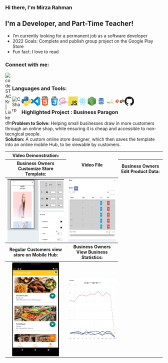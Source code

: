 ### Hi there, I'm Mirza Rahman

## I'm a Developer, and Part-Time Teacher!

- I’m currently looking for a permanent job as a software developer
- 2022 Goals: Complete and publish group project on the Google Play Store
- Fun fact: I love to read 

### Connect with me:

[<img align="left" alt="codeSTACKr | LinkedIn" width="22px" src="https://cdn.jsdelivr.net/npm/simple-icons@v3/icons/linkedin.svg" />][linkedin]

<br />

### Languages and Tools:

<img align="left" alt="CSharp" width="30px" src="https://camo.githubusercontent.com/52045ed9d775b4ac9286e51c28b878edca6bb1750815b423c8d06c7976040ab7/68747470733a2f2f6d617274696e63686176657a2e6769746875622e696f2f4173736574732f4c6f676f732f6373686172702e737667" >
<img align="left" alt="Python" width="30px" src="https://github.com/rahmamir/rahmamir/blob/master/python_icon.png" />
<img align="left" alt="Visual Studio Code" width="30px" src="https://raw.githubusercontent.com/github/explore/80688e429a7d4ef2fca1e82350fe8e3517d3494d/topics/visual-studio-code/visual-studio-code.png" />
<img align="left" alt="HTML5" width="30px" src="https://raw.githubusercontent.com/github/explore/80688e429a7d4ef2fca1e82350fe8e3517d3494d/topics/html/html.png" />
<img align="left" alt="CSS3" width="30px" src="https://raw.githubusercontent.com/github/explore/80688e429a7d4ef2fca1e82350fe8e3517d3494d/topics/css/css.png" />
<img align="left" alt="Sass" width="30px" src="https://raw.githubusercontent.com/github/explore/80688e429a7d4ef2fca1e82350fe8e3517d3494d/topics/sass/sass.png" />
<img align="left" alt="JavaScript" width="30px" src="https://raw.githubusercontent.com/github/explore/80688e429a7d4ef2fca1e82350fe8e3517d3494d/topics/javascript/javascript.png" />
<img align="left" alt="React" width="30px" src="https://raw.githubusercontent.com/github/explore/80688e429a7d4ef2fca1e82350fe8e3517d3494d/topics/react/react.png" />
<img align="left" alt="Node.js" width="30px" src="https://raw.githubusercontent.com/github/explore/80688e429a7d4ef2fca1e82350fe8e3517d3494d/topics/nodejs/nodejs.png" />
<img align="left" alt="SQL" width="30px" src="https://raw.githubusercontent.com/github/explore/80688e429a7d4ef2fca1e82350fe8e3517d3494d/topics/sql/sql.png" />
<img align="left" alt="MySQL" width="30px" src="https://raw.githubusercontent.com/github/explore/80688e429a7d4ef2fca1e82350fe8e3517d3494d/topics/mysql/mysql.png" />
<img align="left" alt="Git" width="30px" src="https://raw.githubusercontent.com/github/explore/80688e429a7d4ef2fca1e82350fe8e3517d3494d/topics/git/git.png" />
<img align="left" alt="GitHub" width="30px" src="https://raw.githubusercontent.com/github/explore/78df643247d429f6cc873026c0622819ad797942/topics/github/github.png" />
<br />

### Highlighted Project : Business Paragon <br />
<b>Problem to Solve:</b> Helping small businesses draw in more customers through an online shop, while ensuring it is cheap and accessible to non-tecngical people. <br />
<b>Solution:</b> A custom online store designer, which then saves the template into an online mobile Hub, to be viewable by customers. <br />

<table>
    <tr> 
        <th rowspan="2"> Video Demonstration: </th> 
    </tr>
    <tr>
        <th rowspan="2"> Video File</th>
    </tr>
    <tr> 
         <th> Business Owners Customize Store Template: </th> 
         <th> Business Owners Edit Product Data: </th>
    </tr>
    <tr> 
        <th> <img align="left" alt="V1" width="300px" height="200px" src="https://github.com/rahmamir/rahmamir/blob/master/customize_template.PNG" />  </th> 
        <th> <img align="left" alt="V2" width="300px" height="200px" src="https://github.com/rahmamir/rahmamir/blob/master/edit_products.PNG" />  </th> 
    </tr>
    <tr>
        <th> Regular Customers view store on Mobile Hub: </th>
        <th> Business Owners View Business Statistics: </th>
    </tr>
    <tr>
        <th> <img align="center" alt="V3" width="150px" height="300px" src="https://github.com/rahmamir/rahmamir/blob/master/view_businesses.PNG" />  </th>
        <th> <img align="left" alt="V4" width="300px" height="200px" src="https://github.com/rahmamir/rahmamir/blob/master/view_statistics.PNG" />  </th> 
    </tr>

</table>

[linkedin]: https://www.linkedin.com/in/mirza-rahman-b32511134/
